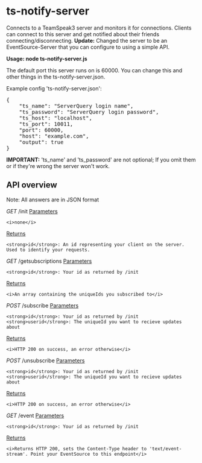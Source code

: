 <h1>ts-notify-server</h1>

Connects to a TeamSpeak3 server and monitors it for connections. Clients can connect to this server and get notified about their friends connecting/disconnecting.
<strong>Update:</strong> Changed the server to be an EventSource-Server that you can configure to using a simple API.

<strong>Usage: node ts-notify-server.js</strong>

The default port this server runs on is 60000. You can change this and other things in the ts-notify-server.json.

Example config 'ts-notify-server.json':
<pre>
{
	"ts_name": "ServerQuery login name",
	"ts_password": "ServerQuery login password",
	"ts_host": "localhost",
	"ts_port": 10011,
	"port": 60000,
	"host": "example.com",
	"output": true
}
</pre>

<strong>IMPORTANT:</strong> 'ts_name' and 'ts_password' are not optional; If you omit them or if they're wrong the server won't work.

<h2>API overview</h2>
Note: All answers are in JSON format

<i>GET</i> /init
<u>Parameters</u>

	<i>none</i>
	
<u>Returns</u>

	<strong>id</strong>: An id representing your client on the server. Used to identify your requests.


<i>GET</i> /getsubscriptions
<u>Parameters</u>
	
	<strong>id</strong>: Your id as returned by /init
	
<u>Returns</u>

	<i>An array containing the uniqueIds you subscribed to</i>
	

<i>POST</i> /subscribe
<u>Parameters</u>

	<strong>id</strong>: Your id as returned by /init
	<strong>userid</strong>: The uniqueId you want to recieve updates about
	
<u>Returns</u>

	<i>HTTP 200 on success, an error otherwise</i>
	

<i>POST</i> /unsubscribe
<u>Parameters</u>

	<strong>id</strong>: Your id as returned by /init
	<strong>userid</strong>: The uniqueId you want to recieve updates about
	
<u>Returns</u>

	<i>HTTP 200 on success, an error otherwise</i>
	

<i>GET</i> /event
<u>Parameters</u>
	
	<strong>id</strong>: Your id as returned by /init
	
<u>Returns</u>

	<i>Returns HTTP 200, sets the Content-Type header to 'text/event-stream'. Point your EventSource to this endpoint</i>
